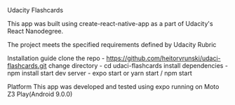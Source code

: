 Udacity Flashcards

This app was built using create-react-native-app as a part of Udacity's React Nanodegree.

The project meets the specified requirements defined by Udacity Rubric

Installation guide
clone the repo - https://github.com/heitorvrunski/udaci-flashcards.git
change directory - cd udaci-flashcards
install dependencies - npm install
start dev server - expo start or yarn start / npm start

Platform
This app was developed and tested using expo running on Moto Z3 Play(Android 9.0.0)
